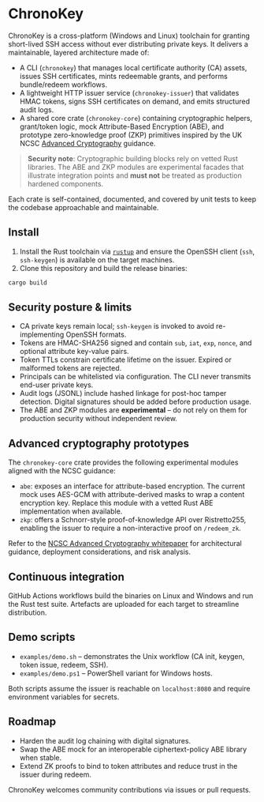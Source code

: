 # ChronoKey

ChronoKey is a cross-platform (Windows and Linux) toolchain for granting short-lived SSH access without ever distributing private keys. It delivers a maintainable, layered architecture made of:

* A CLI (`chronokey`) that manages local certificate authority (CA) assets, issues SSH certificates, mints redeemable grants, and performs bundle/redeem workflows.
* A lightweight HTTP issuer service (`chronokey-issuer`) that validates HMAC tokens, signs SSH certificates on demand, and emits structured audit logs.
* A shared core crate (`chronokey-core`) containing cryptographic helpers, grant/token logic, mock Attribute-Based Encryption (ABE), and prototype zero-knowledge proof (ZKP) primitives inspired by the UK NCSC [Advanced Cryptography](https://www.ncsc.gov.uk/whitepaper/advanced-cryptography) guidance.

> **Security note**: Cryptographic building blocks rely on vetted Rust libraries. The ABE and ZKP modules are experimental facades that illustrate integration points and **must not** be treated as production hardened components.


Each crate is self-contained, documented, and covered by unit tests to keep the codebase approachable and maintainable.

## Install

1. Install the Rust toolchain via [`rustup`](https://rustup.rs/) and ensure the OpenSSH client (`ssh`, `ssh-keygen`) is available on the target machines.
2. Clone this repository and build the release binaries:

```bash
cargo build
```
## Security posture & limits

* CA private keys remain local; `ssh-keygen` is invoked to avoid re-implementing OpenSSH formats.
* Tokens are HMAC-SHA256 signed and contain `sub`, `iat`, `exp`, `nonce`, and optional attribute key-value pairs.
* Token TTLs constrain certificate lifetime on the issuer. Expired or malformed tokens are rejected.
* Principals can be whitelisted via configuration. The CLI never transmits end-user private keys.
* Audit logs (JSONL) include hashed linkage for post-hoc tamper detection. Digital signatures should be added before production usage.
* The ABE and ZKP modules are **experimental** – do not rely on them for production security without independent review.

## Advanced cryptography prototypes

The `chronokey-core` crate provides the following experimental modules aligned with the NCSC guidance:

* `abe`: exposes an interface for attribute-based encryption. The current mock uses AES-GCM with attribute-derived masks to wrap a content encryption key. Replace this module with a vetted Rust ABE implementation when available.
* `zkp`: offers a Schnorr-style proof-of-knowledge API over Ristretto255, enabling the issuer to require a non-interactive proof on `/redeem_zk`.

Refer to the [NCSC Advanced Cryptography whitepaper](https://www.ncsc.gov.uk/whitepaper/advanced-cryptography) for architectural guidance, deployment considerations, and risk analysis.

## Continuous integration

GitHub Actions workflows build the binaries on Linux and Windows and run the Rust test suite. Artefacts are uploaded for each target to streamline distribution.

## Demo scripts

* `examples/demo.sh` – demonstrates the Unix workflow (CA init, keygen, token issue, redeem, SSH).
* `examples/demo.ps1` – PowerShell variant for Windows hosts.

Both scripts assume the issuer is reachable on `localhost:8080` and require environment variables for secrets.

## Roadmap

* Harden the audit log chaining with digital signatures.
* Swap the ABE mock for an interoperable ciphertext-policy ABE library when stable.
* Extend ZK proofs to bind to token attributes and reduce trust in the issuer during redeem.

ChronoKey welcomes community contributions via issues or pull requests.
